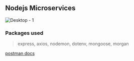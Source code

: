 ## Nodejs Microservices

![Desktop - 1](https://user-images.githubusercontent.com/70065792/146199471-944136de-8202-41e0-8bd0-5e92b880021f.png)

### Packages used
> express, axios, nodemon, dotenv, mongoose, morgan

[postman docs](https://documenter.getpostman.com/view/15544476/UVR7MpCU)
